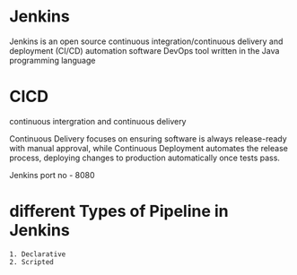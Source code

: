 # Jenkins

Jenkins is an open source continuous integration/continuous delivery and deployment (CI/CD) automation software DevOps tool written in the Java programming language

# CICD
continuous intergration and continuous delivery

Continuous Delivery focuses on ensuring software is always release-ready with manual approval, 
while Continuous Deployment automates the release process, deploying changes to production automatically once tests pass.

Jenkins port no - 8080


# different Types of Pipeline in Jenkins 
  
    1. Declarative
    2. Scripted
